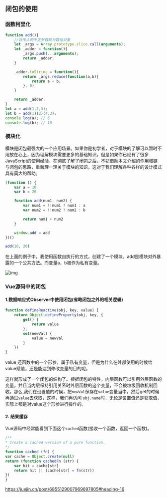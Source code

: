 ## 闭包的使用

### 函数柯里化

```js
function add(){
    //将传入的不定参数转为数组对象
    let _args = Array.prototype.slice.call(arguments);
    let _adder = function(){
        _args.push(...arguments);
        return _adder;
    }

    _adder.toString = function(){
        return _args.reduce(function(a,b){
            return a + b;
        }, 0)
    }

    return _adder;
}
let a = add(1,2,3);
let b = add(1)(2)(4,3);
console.log(a); // 6
console.log(b); // 10

```

### 模块化

模块是闭包最强大的一个应用场景。如果你是初学者，对于模块的了解可以暂时不用放在心上，因为理解模块需要更多的基础知识。但是如果你已经有了很多JavaScript的使用经验，在彻底了解了闭包之后，不妨借助本文介绍的作用域链与闭包的思路，重新理一理关于模块的知识。这对于我们理解各种各样的设计模式具有莫大的帮助。

```js
(function () {
    var a = 10
    var b = 20

    function add(num1, num2) {
        var num1 = !!num1 ? num1 : a
        var num2 = !!num2 ? num2 : b

        return num1 + num2
    }

    window.add = add
})()

add(10, 20)
```

在上面的例子中，我使用函数自执行的方式，创建了一个模块。add是模块对外暴露的一个公共方法。而变量a，b被作为私有变量。

![img](https://p3-juejin.byteimg.com/tos-cn-i-k3u1fbpfcp/0f13ec75b2b74cbdb6ac52b18cf9c353~tplv-k3u1fbpfcp-watermark.image)

### Vue源码中的闭包

####  1.数据响应式Observer中使用闭包(省略闭包之外的相关逻辑)

```js
function defineReactive(obj, key, value) {
    return Object.defineProperty(obj, key, {
        get() {
            return value
        },
        set(newVal) {
            value = newVal
        }
    })
}

```

value 还函数中的一个形参，属于私有变量，但是为什么在外部使用的时候给value赋值，还是能达到修改变量的目的呢。

这样就形成了一个闭包的结构了。根据闭包的特性，内层函数可以引用外层函数的变量，并且当内层保持引用关系时外层函数的这个变量，不会被垃圾回收机制回收。那么,我们在设置值的时候，把`newVal`保存在`value`变量当中，然后get的时候再通过`value`去获取，这样，我们再访问 `obj.name`时，无论是设置值还是获取值，实际上都是对value这个形参进行操作的。

#### 2. 结果缓存

Vue源码中经常能看到下面这个`cached`函数(接收一个函数，返回一个函数)。

```js
/**
* Create a cached version of a pure function.
*/
function cached (fn) {
var cache = Object.create(null)
return (function cachedFn (str) {
    var hit = cache[str]
    return hit || (cache[str] = fn(str))
})
}
```

https://juejin.cn/post/6855129007969697805#heading-16